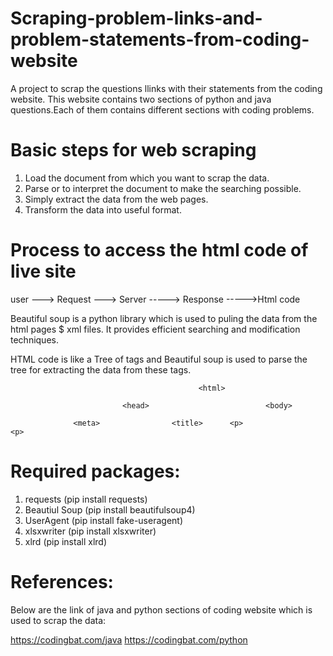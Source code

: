 # Scraping-problem-links-and-problem-statements-from-coding-website

A project to scrap the questions llinks with their statements from the coding website. This website contains two sections of python and java questions.Each of them contains different sections with coding problems.


# Basic steps for web scraping

1. Load the document from which you want to scrap the data.
2. Parse or to interpret the document to make the searching possible.
3. Simply extract the data from the web pages.
4. Transform the data into useful format.

# Process to access the html code of live site

user ---> Request ---> Server -----> Response ----->Html code

Beautiful soup is a python library which is used to puling the data from the html pages $ xml files. It provides efficient searching and modification techniques.

HTML code is like a Tree of tags and Beautiful soup is used to parse the tree for extracting the data from these tags.

                                              <html>
                                           
                             <head>                          <body>
                             
                  <meta>                <title>      <p>                 <p>
                  
 # Required packages: 
 
 1. requests (pip install requests)
 2. Beautiul Soup (pip install beautifulsoup4)
 3. UserAgent (pip install fake-useragent)
 4. xlsxwriter (pip install xlsxwriter)
 5. xlrd (pip install xlrd)
 
# References:

Below are the link of java and python sections of coding website which is used to scrap the data:

https://codingbat.com/java
https://codingbat.com/python


                  
          
